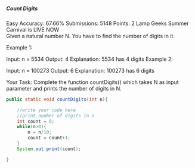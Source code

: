 ##### Count Digits 
Easy Accuracy: 67.66% Submissions: 5148 Points: 2
Lamp Geeks Summer Carnival is LIVE NOW   
Given a natural number N. You have to find the number of digits in it.
 

Example 1:

Input:
n = 5534
Output:
4
Explanation: 5534 has 4 digits
Example 2:

Input:
n = 100273
Output:
6
Explanation: 100273 has 6 digits

Your Task:
Complete the function countDigits() which takes N as input parameter and prints the number of digits in N.
```java
public static void countDigits(int n){

    //write your code here
    //print number of digits in n
    int count = 0;
    while(n>0){
        n = n/10;
        count = count+1;
    }
    System.out.print(count);

}
```
